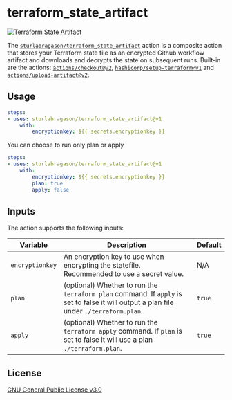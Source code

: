 # terraform_state_artifact

[![Terraform State Artifact](https://github.com/sturlabragason/terraform_state_artifact/actions/workflows/terraform.yml/badge.svg?branch=main)](https://github.com/sturlabragason/terraform_state_artifact/actions/workflows/terraform.yml)

The [`sturlabragason/terraform_state_artifact`](https://github.com/sturlabragason/terraform_state_artifact) action is a composite action that stores your Terraform state file as an encrypted Github workflow artifact and downloads and decrypts the state on subsequent runs. Built-in are the actions: [`actions/checkout@v2`](https://github.com/actions/checkout), [`hashicorp/setup-terraform@v1`](https://github.com/hashicorp/setup-terraform) and [`actions/upload-artifact@v2`](https://github.com/actions/upload-artifact).

## Usage

```yaml
steps:
- uses: sturlabragason/terraform_state_artifact@v1
    with:
        encryptionkey: ${{ secrets.encryptionkey }}
```

You can choose to run only plan or apply

```yaml
steps:
- uses: sturlabragason/terraform_state_artifact@v1
    with:
        encryptionkey: ${{ secrets.encryptionkey }}
        plan: true
        apply: false
```

## Inputs

The action supports the following inputs:

| Variable        | Description                                                                                                                             | Default |
|-----------------|-----------------------------------------------------------------------------------------------------------------------------------------|---------|
| `encryptionkey` | An encryption key to use when encrypting the statefile. Recommended to use a secret value.                                              | N/A     |
| `plan`          | (optional) Whether to run the `terraform plan` command. If `apply` is set to false it will output a plan file under `./terraform.plan`. | `true`  |
| `apply`         | (optional) Whether to run the `terraform apply` command. If `plan` is set to false it will use a plan `./terraform.plan`.               | `true`  |

## License

[GNU General Public License v3.0](https://github.com/sturlabragason/terraform_state_artifact/blob/main/LICENSE)

